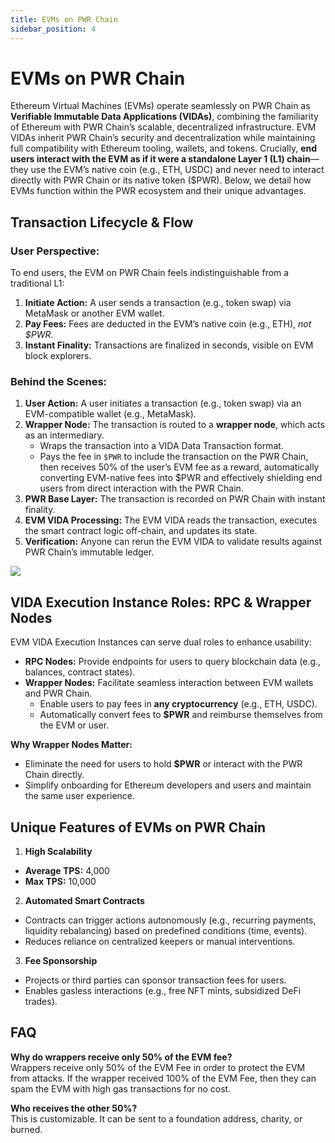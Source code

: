 ```yaml
---
title: EVMs on PWR Chain
sidebar_position: 4
---
```


# EVMs on PWR Chain

Ethereum Virtual Machines (EVMs) operate seamlessly on PWR Chain as **Verifiable Immutable Data Applications (VIDAs)**, combining the familiarity of Ethereum with PWR Chain’s scalable, decentralized infrastructure. EVM VIDAs inherit PWR Chain’s security and decentralization while maintaining full compatibility with Ethereum tooling, wallets, and tokens. Crucially, **end users interact with the EVM as if it were a standalone Layer 1 (L1) chain**—they use the EVM’s native coin (e.g., ETH, USDC) and never need to interact directly with PWR Chain or its native token ($PWR). Below, we detail how EVMs function within the PWR ecosystem and their unique advantages.

## Transaction Lifecycle & Flow

### User Perspective:

To end users, the EVM on PWR Chain feels indistinguishable from a traditional L1:

1. **Initiate Action:** A user sends a transaction (e.g., token swap) via MetaMask or another EVM wallet.
2. **Pay Fees:** Fees are deducted in the EVM’s native coin (e.g., ETH), *not $PWR*.
3. **Instant Finality:** Transactions are finalized in seconds, visible on EVM block explorers.

### Behind the Scenes:

1. **User Action:** A user initiates a transaction (e.g., token swap) via an EVM-compatible wallet (e.g., MetaMask).
2. **Wrapper Node:** The transaction is routed to a **wrapper node**, which acts as an intermediary.
    - Wraps the transaction into a VIDA Data Transaction format.
    - Pays the fee in `$PWR` to include the transaction on the PWR Chain, then receives 50% of the user’s EVM fee as a reward, automatically converting EVM-native fees into $PWR and effectively shielding end users from direct interaction with the PWR Chain.
3. **PWR Base Layer:** The transaction is recorded on PWR Chain with instant finality.
4. **EVM VIDA Processing:** The EVM VIDA reads the transaction, executes the smart contract logic off-chain, and updates its state.
5. **Verification:** Anyone can rerun the EVM VIDA to validate results against PWR Chain’s immutable ledger.

<img src="/img/tx-processing.avif" />

## VIDA Execution Instance Roles: RPC & Wrapper Nodes

EVM VIDA Execution Instances can serve dual roles to enhance usability:

- **RPC Nodes:** Provide endpoints for users to query blockchain data (e.g., balances, contract states).
- **Wrapper Nodes:** Facilitate seamless interaction between EVM wallets and PWR Chain.
    - Enable users to pay fees in **any cryptocurrency** (e.g., ETH, USDC).
    - Automatically convert fees to **$PWR** and reimburse themselves from the EVM or user.

**Why Wrapper Nodes Matter:**

- Eliminate the need for users to hold **$PWR** or interact with the PWR Chain directly.
- Simplify onboarding for Ethereum developers and users and maintain the same user experience.

## **Unique Features of EVMs on PWR Chain**

1. **High Scalability**
- **Average TPS:** 4,000
- **Max TPS:** 10,000

2. **Automated Smart Contracts**
- Contracts can trigger actions autonomously (e.g., recurring payments, liquidity rebalancing) based on predefined conditions (time, events).
- Reduces reliance on centralized keepers or manual interventions.

3. **Fee Sponsorship**
- Projects or third parties can sponsor transaction fees for users.
- Enables gasless interactions (e.g., free NFT mints, subsidized DeFi trades).

## FAQ

**Why do wrappers receive only 50% of the EVM fee?** <br/>
Wrappers receive only 50% of the EVM Fee in order to protect the EVM from attacks. If the wrapper received 100% of the EVM Fee, then they can spam the EVM with high gas transactions for no cost.

**Who receives the other 50%?** <br/>
This is customizable. It can be sent to a foundation address, charity, or burned.  
